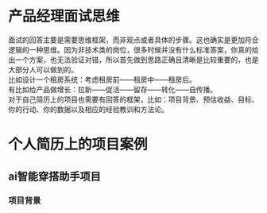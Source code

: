 # 产品经理面试思维  
面试的回答主要是需要思维框架，而非观点或者具体的步骤。这也确实是更加符合逻辑的一种思维。因为非技术类的岗位，很多时候并没有什么标准答案，你真的给出一个方案，也无法验证对错，所以首先做到思路正确且清晰是比较重要的，也是大部分人可以做到的。  
比如设计一个租房系统：考虑租房前——租房中——租房后。  
有比如给产品做增长：拉新——促活——留存——转化——自传播。  
对于自己简历上的项目也需要有回答的框架，比如：项目背景、预估收益、目标、你的行动、你的数据以及相应的经验教训和方法论。  

# 个人简历上的项目案例
## ai智能穿搭助手项目  
### 项目背景  
